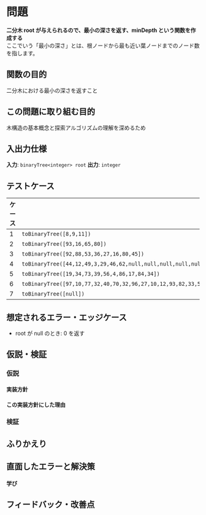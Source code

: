 # 問題

**二分木 root が与えられるので、最小の深さを返す、minDepth という関数を作成する**  
ここでいう「最小の深さ」とは、根ノードから最も近い葉ノードまでのノード数を指します。  

## 関数の目的

二分木における最小の深さを返すこと

## この問題に取り組む目的

木構造の基本概念と探索アルゴリズムの理解を深めるため  

## 入出力仕様

**入力**: `binaryTree<integer> root` 
**出力**: `integer` 

## テストケース

| ケース | 入力 | 出力 |
| - | - | - |
| 1 | `toBinaryTree([8,9,11])` | `1` |
| 2 | `toBinaryTree([93,16,65,80])` | `1` |
| 3 | `toBinaryTree([92,88,53,36,27,16,80,45])` | `2` |
| 4 | `toBinaryTree([44,12,49,3,29,46,62,null,null,null,null,null,null,null,70])` | `2` |
| 5 | `toBinaryTree([19,34,73,39,56,4,86,17,84,34])` | `2` |
| 6 | `toBinaryTree([97,10,77,32,40,70,32,96,27,10,12,93,82,33,55,71,59,82,37,75,25,31,14,96,85,41,28,70,9,56,8,90,8,65,49,45,34,30,25,7,7,97,23,66,84,57,38,38,95,9,77,60,44,3,81,41,89,90,73,100,86,53,96,40])` | `5` |
| 7 | `toBinaryTree([null])` | `0` |


## 想定されるエラー・エッジケース

- root が null のとき: 0 を返す


## 仮説・検証

### 仮説



#### 実装方針
  


#### この実装方針にした理由



### 検証



## ふりかえり



## 直面したエラーと解決策



#### 学び



## フィードバック・改善点


